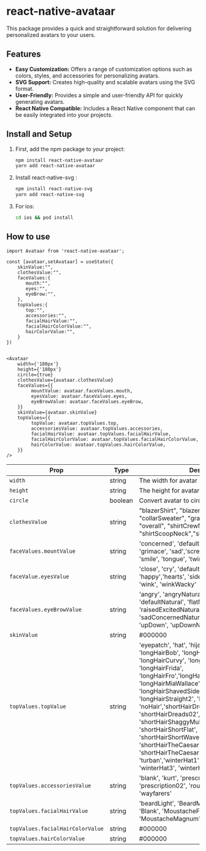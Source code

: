 # react-native-avataar

This package provides a quick and straightforward solution for delivering personalized avatars to your users.

## Features

- **Easy Customization:** Offers a range of customization options such as colors, styles, and accessories for personalizing avatars.
- **SVG Support:** Creates high-quality and scalable avatars using the SVG format.
- **User-Friendly:** Provides a simple and user-friendly API for quickly generating avatars.
- **React Native Compatible:** Includes a React Native component that can be easily integrated into your projects.

## Install and Setup

1. First, add the npm package to your project:

   ```bash
   npm install react-native-avataar
   yarn add react-native-avataar
   ```

2. Install react-native-svg :

   ```bash
   npm install react-native-svg
   yarn add react-native-svg
   ```

3. For ios:

   ```bash
   cd ios && pod install
   ```

## How to use

```
import Avataar from 'react-native-avataar';
```

```
const [avataar,setAvataar] = useState({
    skinValue:"",
    clothesValue:"",
    faceValues:{
       mouth:"",
       eyes:"",
       eyeBrow:"",
    },
    topValues:{
       top:"",
       accessories:"",
       facialHairValue:"",
       facialHairColorValue:"",
       hairColorValue:"",
    }
})


<Avataar
    width={'180px'}
    height={'180px'}
    circle={true}
    clothesValue={avataar.clothesValue}
    faceValues={{
         mountValue: avataar.faceValues.mouth,
         eyesValue: avataar.faceValues.eyes,
         eyeBrowValue: avataar.faceValues.eyeBrow,
    }}
    skinValue={avataar.skinValue}
    topValues={{
         topValue: avataar.topValues.top,
         accessoriesValue: avataar.topValues.accessories,
         facialHairValue: avataar.topValues.facialHairValue,
         facialHairColorValue: avataar.topValues.facialHairColorValue,
         hairColorValue: avataar.topValues.hairColorValue,
    }}
/>
```

| Prop                             | Type    | Description                                                                                                                                                                                                                                                                                                                                                                                                                                                                                                                                                                                                                                                              |
|----------------------------------|---------|--------------------------------------------------------------------------------------------------------------------------------------------------------------------------------------------------------------------------------------------------------------------------------------------------------------------------------------------------------------------------------------------------------------------------------------------------------------------------------------------------------------------------------------------------------------------------------------------------------------------------------------------------------------------------|
| `width`                          | string  | The width for avatar                                                                                                                                                                                                                                                                                                                                                                                                                                                                                                                                                                                                                                                     |
| `height`                         | string  | The height for avatar                                                                                                                                                                                                                                                                                                                                                                                                                                                                                                                                                                                                                                                    |
| `circle`                         | boolean | Convert avatar to circle format.                                                                                                                                                                                                                                                                                                                                                                                                                                                                                                                                                                                                                                         |
| `clothesValue`                   | string  | "blazerShirt", "blazerSweater", "collarSweater", "graphicShirt", "hoddie", "overall", "shirtCrewNeck", "shirtScoopNeck","shirtVNeck"                                                                                                                                                                                                                                                                                                                                                                                                                                                                                                                                     |
| `faceValues.mountValue`          | string  | 'concerned', 'default', 'disbelief', 'eating', 'grimace', 'sad','screamOpen', 'serious', 'smile', 'tongue', 'twinkle', 'vomit'                                                                                                                                                                                                                                                                                                                                                                                                                                                                                                                                           |
| `faceValue.eyesValue`            | string  | 'close', 'cry', 'default', 'dizzy', 'eyeroll', 'happy','hearts', 'side', 'squint', 'surprised', 'wink', 'winkWacky'                                                                                                                                                                                                                                                                                                                                                                                                                                                                                                                                                      |
| `faceValues.eyeBrowValue`        | string  | 'angry', 'angryNatural', 'default', 'defaultNatural', 'flatNatural','raisedExcited', 'raisedExcitedNatural', 'sadConcerned', 'sadConcernedNatural','uniBrowNatural', 'upDown', 'upDownNatural'                                                                                                                                                                                                                                                                                                                                                                                                                                                                           |
| `skinValue`                      | string  | #000000                                                                                                                                                                                                                                                                                                                                                                                                                                                                                                                                                                                                                                                                  |
| `topValues.topValue`             | string  | 'eyepatch', 'hat', 'hijab', 'longHairBigHair', 'longHairBob', 'longHairBun','longHairCurly', 'longHairCurvy', 'longHairDreads', 'longHairFrida', 'longHairFro','longHairFroBand', 'longHairMiaWallace', 'longHairNotTooLong', 'longHairShavedSides','longHairStraight', 'longHairStraight2', 'longHairStraightStrand', 'noHair','shortHairDreads01', 'shortHairDreads02', 'ShortHairFrizzle', 'shortHairShaggyMullet','shortHairShortCurly', 'shortHairShortFlat', 'shortHairShortRound', 'shortHairShortWaved','shortHairSides', 'shortHairTheCaesar', 'shortHairTheCaesarSidePart', 'turban','winterHat1', 'winterHat2', 'winterHat3', 'winterHat4', 'shortHairShaggy' |
| `topValues.accessoriesValue`     | string  | 'blank', 'kurt', 'prescription01', 'prescription02', 'round', 'sunglasses', 'wayfarers'                                                                                                                                                                                                                                                                                                                                                                                                                                                                                                                                                                                  |
| `topValues.facialHairValue`      | string  | 'beardLight', 'BeardMajestic', 'BeardMedium', 'Blank', 'MoustacheFancy', 'MoustacheMagnum'                                                                                                                                                                                                                                                                                                                                                                                                                                                                                                                                                                               |
| `topValues.facialHairColorValue` | string  | #000000                                                                                                                                                                                                                                                                                                                                                                                                                                                                                                                                                                                                                                                                  |
| `topValues.hairColorValue`       | string  | #000000                                                                                                                                                                                                                                                                                                                                                                                                                                                                                                                                                                                                                                                                  |
